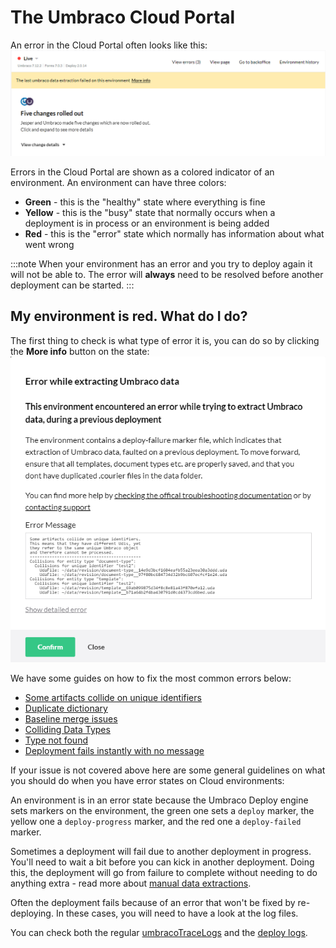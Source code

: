 
# The Umbraco Cloud Portal

An error in the Cloud Portal often looks like this:
![Portal error](images/portal-error.png)

Errors in the Cloud Portal are shown as a colored indicator of an environment. An environment can have three colors:

* **Green** - this is the "healthy" state where everything is fine
* **Yellow** - this is the "busy" state that normally occurs when a deployment is in process or an environment is being added
* **Red** - this is the "error" state which normally has information about what went wrong

:::note
When your environment has an error and you try to deploy again it will not be able to. The error will **always** need to be resolved before another deployment can be started.
:::

## My environment is red. What do I do?

The first thing to check is what type of error it is, you can do so by clicking the **More info** button on the state:
![Portal error](images/portal-error2.png)

We have some guides on how to fix the most common errors below:

* [Some artifacts collide on unique identifiers](Deployments/Structure-Error.md)
* [Duplicate dictionary](Deployments/Duplicate-Dictionary-Items.md)
* [Baseline merge issues](../Getting-Started/Baselines/baseline-merge-conflicts.md)
* [Colliding Data Types](Deployments/colliding-datatypes.md)
* [Type not found](Deployments/type-not-found.md)
* [Deployment fails instantly with no message](Deployments/deployment-failed.md)

If your issue is not covered above here are some general guidelines on what you should do when you have error states on Cloud environments:

An environment is in an error state because the Umbraco Deploy engine sets markers on the environment, the green one sets a `deploy` marker, the yellow one a `deploy-progress` marker, and the red one a `deploy-failed` marker.

Sometimes a deployment will fail due to another deployment in progress. You'll need to wait a bit before you can kick in another deployment. Doing this, the deployment will go from failure to complete without needing to do anything extra - read more about [manual data extractions](../Set-Up/Power-Tools/manual-extractions.md).

Often the deployment fails because of an error that won't be fixed by re-deploying. In these cases, you will need to have a look at the log files.

You can check both the regular [umbracoTraceLogs](Log-Files/#umbraco-logs) and the [deploy logs](Log-Files/#deploy-logs).
